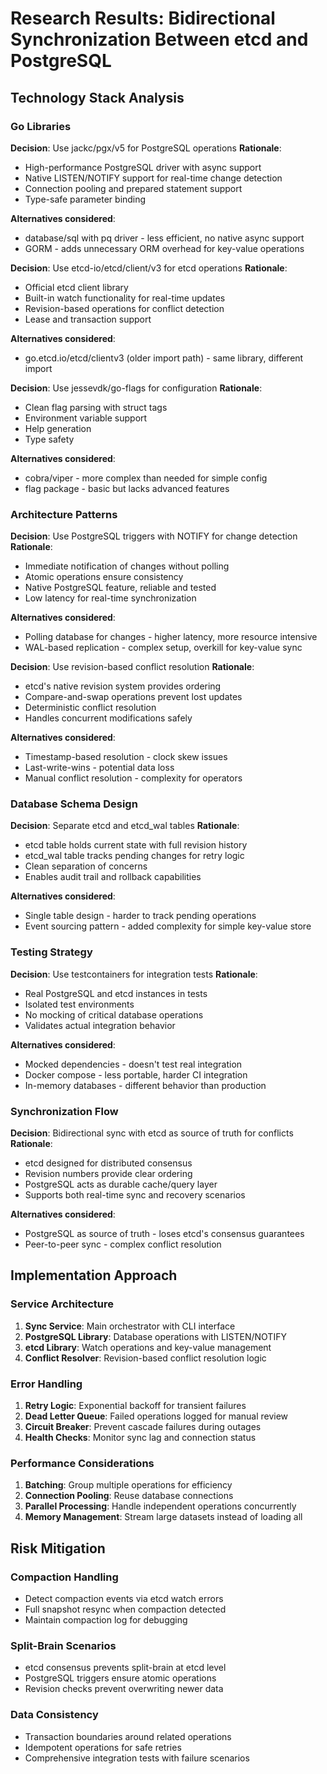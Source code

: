# Research Results: Bidirectional Synchronization Between etcd and PostgreSQL

## Technology Stack Analysis

### Go Libraries

**Decision**: Use jackc/pgx/v5 for PostgreSQL operations
**Rationale**: 
- High-performance PostgreSQL driver with async support
- Native LISTEN/NOTIFY support for real-time change detection
- Connection pooling and prepared statement support
- Type-safe parameter binding

**Alternatives considered**: 
- database/sql with pq driver - less efficient, no native async support
- GORM - adds unnecessary ORM overhead for key-value operations

**Decision**: Use etcd-io/etcd/client/v3 for etcd operations
**Rationale**:
- Official etcd client library
- Built-in watch functionality for real-time updates
- Revision-based operations for conflict detection
- Lease and transaction support

**Alternatives considered**:
- go.etcd.io/etcd/clientv3 (older import path) - same library, different import

**Decision**: Use jessevdk/go-flags for configuration
**Rationale**:
- Clean flag parsing with struct tags
- Environment variable support
- Help generation
- Type safety

**Alternatives considered**:
- cobra/viper - more complex than needed for simple config
- flag package - basic but lacks advanced features

### Architecture Patterns

**Decision**: Use PostgreSQL triggers with NOTIFY for change detection
**Rationale**:
- Immediate notification of changes without polling
- Atomic operations ensure consistency
- Native PostgreSQL feature, reliable and tested
- Low latency for real-time synchronization

**Alternatives considered**:
- Polling database for changes - higher latency, more resource intensive
- WAL-based replication - complex setup, overkill for key-value sync

**Decision**: Use revision-based conflict resolution
**Rationale**:
- etcd's native revision system provides ordering
- Compare-and-swap operations prevent lost updates
- Deterministic conflict resolution
- Handles concurrent modifications safely

**Alternatives considered**:
- Timestamp-based resolution - clock skew issues
- Last-write-wins - potential data loss
- Manual conflict resolution - complexity for operators

### Database Schema Design

**Decision**: Separate etcd and etcd_wal tables
**Rationale**:
- etcd table holds current state with full revision history
- etcd_wal table tracks pending changes for retry logic
- Clean separation of concerns
- Enables audit trail and rollback capabilities

**Alternatives considered**:
- Single table design - harder to track pending operations
- Event sourcing pattern - added complexity for simple key-value store

### Testing Strategy

**Decision**: Use testcontainers for integration tests
**Rationale**:
- Real PostgreSQL and etcd instances in tests
- Isolated test environments
- No mocking of critical database operations
- Validates actual integration behavior

**Alternatives considered**:
- Mocked dependencies - doesn't test real integration
- Docker compose - less portable, harder CI integration
- In-memory databases - different behavior than production

### Synchronization Flow

**Decision**: Bidirectional sync with etcd as source of truth for conflicts
**Rationale**:
- etcd designed for distributed consensus
- Revision numbers provide clear ordering
- PostgreSQL acts as durable cache/query layer
- Supports both real-time sync and recovery scenarios

**Alternatives considered**:
- PostgreSQL as source of truth - loses etcd's consensus guarantees
- Peer-to-peer sync - complex conflict resolution

## Implementation Approach

### Service Architecture
1. **Sync Service**: Main orchestrator with CLI interface
2. **PostgreSQL Library**: Database operations with LISTEN/NOTIFY
3. **etcd Library**: Watch operations and key-value management
4. **Conflict Resolver**: Revision-based conflict resolution logic

### Error Handling
1. **Retry Logic**: Exponential backoff for transient failures
2. **Dead Letter Queue**: Failed operations logged for manual review
3. **Circuit Breaker**: Prevent cascade failures during outages
4. **Health Checks**: Monitor sync lag and connection status

### Performance Considerations
1. **Batching**: Group multiple operations for efficiency
2. **Connection Pooling**: Reuse database connections
3. **Parallel Processing**: Handle independent operations concurrently
4. **Memory Management**: Stream large datasets instead of loading all

## Risk Mitigation

### Compaction Handling
- Detect compaction events via etcd watch errors
- Full snapshot resync when compaction detected
- Maintain compaction log for debugging

### Split-Brain Scenarios
- etcd consensus prevents split-brain at etcd level
- PostgreSQL triggers ensure atomic operations
- Revision checks prevent overwriting newer data

### Data Consistency
- Transaction boundaries around related operations
- Idempotent operations for safe retries
- Comprehensive integration tests with failure scenarios
